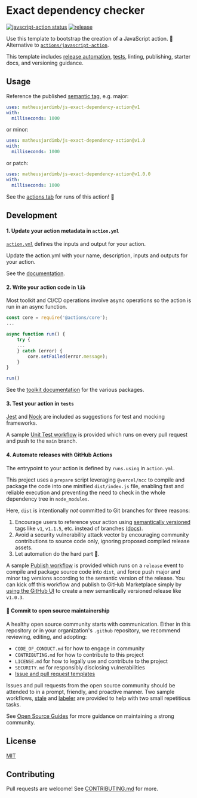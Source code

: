 # Exact dependency checker

<a href="https://github.com/matheusjardimb/js-exact-dependency-action/actions"><img alt="javscript-action status" src="https://github.com/matheusjardimb/js-exact-dependency-action/actions/workflows/test.yml/badge.svg"></a>
<a href="https://img.shields.io/github/v/release/matheusjardimb/js-exact-dependency-action"><img alt="release" src="https://img.shields.io/github/v/release/matheusjardimb/js-exact-dependency-action"></a>

[//]: # (<a href="https://img.shields.io/badge/Contributor%20Covenant-2.0-4baaaa.svg"><img alt="Contributor Covenant" src="https://img.shields.io/badge/Contributor%20Covenant-2.0-4baaaa.svg"></a>)

Use this template to bootstrap the creation of a JavaScript action. :rocket: Alternative
to [`actions/javascript-action`](https://github.com/actions/javascript-action).

This template includes [release automation](.github/workflows), [tests](tests), linting, publishing, starter docs, and
versioning guidance.

## Usage

Reference the published [semantic tag](https://semver.org/), e.g. major:

```yaml
uses: matheusjardimb/js-exact-dependency-action@v1
with:
  milliseconds: 1000
```

or minor:

```yaml
uses: matheusjardimb/js-exact-dependency-action@v1.0
with:
  milliseconds: 1000
```

or patch:

```yaml
uses: matheusjardimb/js-exact-dependency-action@v1.0.0
with:
  milliseconds: 1000
```

See the [actions tab](https://github.com/matheusjardimb/js-exact-dependency-action/actions) for runs of this action! :rocket:

## Development

#### 1. Update your action metadata in `action.yml`

[`action.yml`](action.yml) defines the inputs and output for your action.

Update the action.yml with your name, description, inputs and outputs for your action.

See the [documentation](https://docs.github.com/en/actions/creating-actions/metadata-syntax-for-github-actions).

#### 2. Write your action code in `lib`

Most toolkit and CI/CD operations involve async operations so the action is run in an async function.

```javascript
const core = require('@actions/core');
...

async function run() {
    try {
    ...
    } catch (error) {
        core.setFailed(error.message);
    }
}

run()
```

See the [toolkit documentation](https://github.com/actions/toolkit/blob/master/README.md#packages) for the various
packages.

#### 3. Test your action in `tests`

[Jest](https://jestjs.io/) and [Nock](https://github.com/nock/nock) are included as suggestions for test and mocking
frameworks.

A sample [Unit Test workflow](.github/workflows/test.yml) is provided which runs on every pull request and push to
the `main` branch.

#### 4. Automate releases with GitHub Actions

The entrypoint to your action is defined by `runs.using` in `action.yml`.

This project uses a `prepare` script leveraging `@vercel/ncc` to compile and package the code into one
minified `dist/index.js` file, enabling fast and reliable execution and preventing the need to check in the whole
dependency tree in `node_modules`.

Here, `dist` is intentionally _not_ committed to Git branches for three reasons:

1. Encourage users to reference your action using [semantically versioned](https://semver.org/) tags
   like `v1`, `v1.1.5`, etc. instead of
   branches ([docs](https://docs.github.com/en/actions/creating-actions/about-actions#using-tags-for-release-management)).
2. Avoid a security vulnerability attack vector by encouraging community contributions to source code only, ignoring
   proposed compiled release assets.
3. Let automation do the hard part 🤖.

A sample [Publish workflow](.github/workflows/publish.yml) is provided which runs on a `release` event to compile and
package source code into `dist`, and force push major and minor tag versions according to the semantic version of the
release. You can kick off this workflow and publish to GitHub Marketplace simply
by [using the GitHub UI](https://docs.github.com/en/actions/creating-actions/publishing-actions-in-github-marketplace#publishing-an-action)
to create a new semantically versioned release like `v1.0.3`.

#### 🔁 Commit to open source maintainership

A healthy open source community starts with communication. Either in this repository or in your organization's `.github`
repository, we recommend reviewing, editing, and adopting:

- `CODE_OF_CONDUCT.md` for how to engage in community
- `CONTRIBUTING.md` for how to contribute to this project
- `LICENSE.md` for how to legally use and contribute to the project
- `SECURITY.md` for responsibly disclosing vulnerabilities
- [Issue and pull request templates](https://docs.github.com/en/github/building-a-strong-community/about-issue-and-pull-request-templates)

Issues and pull requests from the open source community should be attended to in a prompt, friendly, and proactive
manner. Two sample workflows, [stale](.github/workflows/stale.yml) and [labeler](.github/workflows/labeler.yml) are
provided to help with two small repetitious tasks.

See [Open Source Guides](https://opensource.guide/best-practices/) for more guidance on maintaining a strong community.

## License

[MIT](LICENSE.md)

## Contributing

Pull requests are welcome! See [CONTRIBUTING.md](CONTRIBUTING.md) for more.